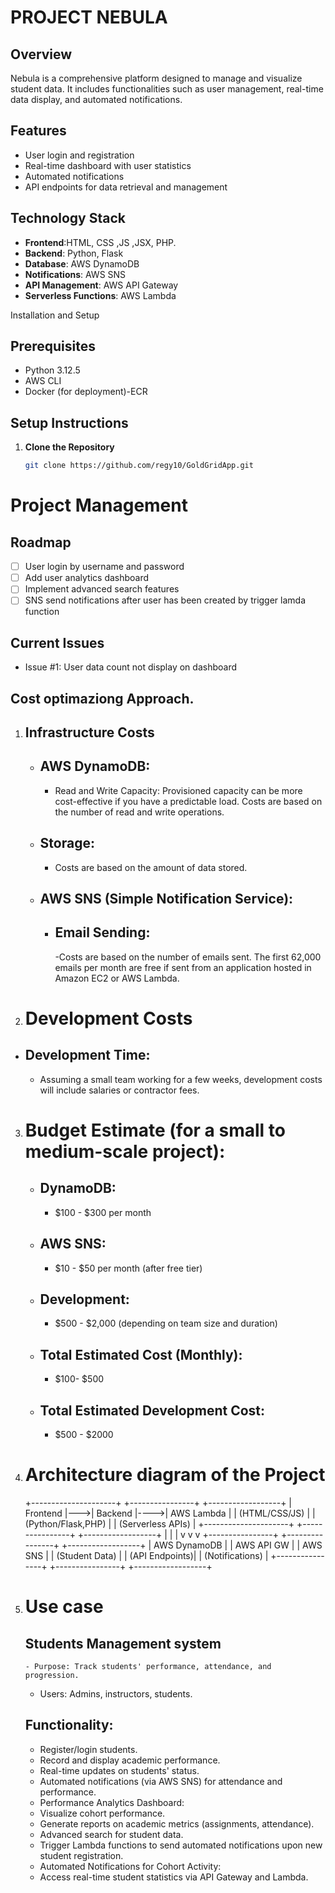 # PROJECT NEBULA

## Overview
Nebula is a comprehensive platform designed to manage and visualize student data. It includes functionalities such as user management, real-time data display, and automated notifications.

## Features
- User login and registration
- Real-time dashboard with user statistics
- Automated notifications
- API endpoints for data retrieval and management

## Technology Stack
- **Frontend**:HTML, CSS ,JS ,JSX, PHP.
- **Backend**: Python, Flask
- **Database**: AWS DynamoDB
- **Notifications**: AWS SNS
- **API Management**: AWS API Gateway
- **Serverless Functions**: AWS Lambda

 Installation and Setup

## Prerequisites
- Python 3.12.5
- AWS CLI
- Docker (for deployment)-ECR

## Setup Instructions
1. **Clone the Repository**
   ```bash
   git clone https://github.com/regy10/GoldGridApp.git

# Project Management

## Roadmap
- [ ] User login by username and password
- [ ] Add user analytics dashboard
- [ ] Implement advanced search features
- [ ] SNS send notifications after user has been created by trigger lamda function
## Current Issues
- Issue #1: User data count not display on dashboard

## Cost optimaziong Approach.

 1. ## Infrastructure Costs
    - ## AWS DynamoDB:
       - Read and Write Capacity: Provisioned capacity can be more cost-effective if you have a predictable   load. Costs are based on the number of read and write operations.
    - ## Storage:
      - Costs are based on the amount of data stored.
    - ## AWS SNS (Simple Notification Service):
       - ## Email Sending: 
           -Costs are based on the number of emails sent. The first 62,000 emails per month are free if sent from an application hosted in Amazon EC2 or AWS Lambda.

    
2. # Development Costs
  -  ## Development Time: 
      - Assuming a small team working for a few weeks, development costs will include salaries or contractor fees.
3. # Budget Estimate (for a small to medium-scale project):
   - ## DynamoDB:
      -  $100 - $300 per month
   - ## AWS SNS: 
      -   $10 - $50 per month (after free tier)

   - ## Development:
      - $500 - $2,000 (depending on team size and duration)
   - ## Total Estimated Cost (Monthly):
     -  $100- $500 
   - ## Total Estimated Development Cost:
      -  $500 - $2000
4. # Architecture diagram of the Project
     
     +---------------------+    +----------------+     +------------------+
|     Frontend        |--->|    Backend   |---->|      AWS Lambda      |
|    (HTML/CSS/JS)  |    |     (Python/Flask,PHP) |     |  (Serverless APIs) |
     +---------------------+    +----------------+     +------------------+
            |                         |                     |
            v                         v                     v
     +----------------+      +----------------+     +------------------+
     |  AWS DynamoDB   |      |   AWS API GW   |     |     AWS SNS       |
     | (Student Data)  |      | (API Endpoints)|     | (Notifications)   |
     +----------------+      +----------------+     +------------------+
5. # Use case
     ## Students Management system
       - Purpose: Track students' performance, attendance, and  progression.
      -  Users: Admins, instructors, students.
     ## Functionality:
      - Register/login students.
      - Record and display academic performance.
      - Real-time updates on students' status.
      - Automated notifications (via AWS SNS) for attendance and performance.
      - Performance Analytics Dashboard:
      - Visualize cohort performance.
      - Generate reports on academic metrics (assignments, attendance).
      - Advanced search for student data.
      - Trigger Lambda functions to send automated notifications upon new student registration.
      - Automated Notifications for Cohort Activity:
      - Access real-time student statistics via API Gateway and Lambda.